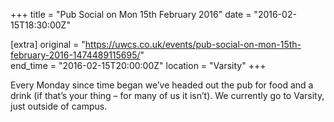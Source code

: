 +++
title = "Pub Social on Mon 15th February 2016"
date = "2016-02-15T18:30:00Z"

[extra]
original = "https://uwcs.co.uk/events/pub-social-on-mon-15th-february-2016-1474489115695/"    
end_time = "2016-02-15T20:00:00Z"
location = "Varsity"
+++

Every Monday since time began we’ve headed out the pub for food and a drink (if that’s your thing – for many of us it isn’t). We currently go to Varsity, just outside of campus.

